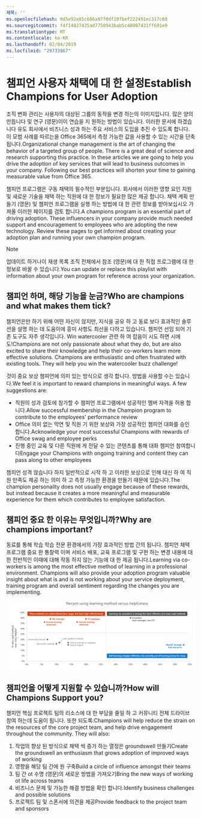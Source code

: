 ```yaml
---
제목: ''
ms.openlocfilehash: 0d5e92e85c686a97f0df10fbef222491ec317c60
ms.sourcegitcommit: f4f14027435ad7750943bab5c48007431ff691e0
ms.translationtype: MT
ms.contentlocale: ko-KR
ms.lasthandoff: 02/04/2019
ms.locfileid: "29733867"
---
```

# <a name="establish-champions-for-user-adoption"></a><span data-ttu-id="77436-102">챔피언 사용자 채택에 대 한 설정</span><span class="sxs-lookup"><span data-stu-id="77436-102">Establish Champions for User Adoption</span></span> 

<span data-ttu-id="77436-p101">조직 변화 관리는 사용자의 대상된 그룹의 동작을 변경 하는의 이미지입니다. 많은 양의 만듭니다 및 연구 (영문)이이 연습을 지 원하는 방법이 있습니다. 이러한 문서에 하겠습니다 유도 회사에서 비즈니스 성과 하는 주요 서비스의 도입을 추진 수 있도록 합니다.  이 모범 사례를 따르는을 Office 365에서 측정 가능한 값을 사용할 수 있는 시간을 단축 됩니다.</span><span class="sxs-lookup"><span data-stu-id="77436-p101">Organizational change management is the art of changing the behavior of a targeted group of people. There is a great deal of science and research supporting this practice. In these articles we are going to help you drive the adoption of key services that will lead to business outcomes in your company.  Following our best practices will shorten your time to gaining measurable value from Office 365.</span></span>  

<span data-ttu-id="77436-p102">챔피언 프로그램은 구동 채택의 필수적인 부분입니다. 회사에서 이러한 영향 요인 지원 및 새로운 기술을 채택 하는 직원에 대 한 정보가 필요한 많은 제공 합니다. 채택 계획 만들기 (영문) 및 챔피언 프로그램을 실행 하는 방법에 대 한 관련 정보를 받아보십시오 가져올 이러한 페이지를 검토 합니다.</span><span class="sxs-lookup"><span data-stu-id="77436-p102">A champions program is an essential part of driving adoption. These influencers in your company provide much needed support and encouragement to employees who are adopting the new technology. Review these pages to get informed about creating your adoption plan and running your own champion program.</span></span> 

> [!NOTE]
> <span data-ttu-id="77436-110">업데이트 하거나이 재생 목록 조직 전체에서 참조 (영문)에 대 한 직접 프로그램에 대 한 정보로 바꿀 수 있습니다.</span><span class="sxs-lookup"><span data-stu-id="77436-110">You can update or replace this playlist with information about your own program for reference across your organization.</span></span>

## <a name="who-are-champions-and-what-makes-them-tick"></a><span data-ttu-id="77436-111">챔피언 하며, 해당 기능을 눈금?</span><span class="sxs-lookup"><span data-stu-id="77436-111">Who are champions and what makes them tick?</span></span>

<span data-ttu-id="77436-p103">챔피언은만 하기 위해 어떤 자신이 않지만, 지식을 공유 하 고 동료 보다 효과적인 솔루션을 설명 하는 데 도움이에 흥미 사항도 최선을 다하고 있습니다. 챔피언 선임 되어 기존 도구도 자주 생각입니다. Win watercooler 관련 하 여 잡음이 시도 하면 시에도!</span><span class="sxs-lookup"><span data-stu-id="77436-p103">Champions are not only passionate about what they do, but are also excited to share their knowledge and help their co-workers learn more effective solutions. Champions are enthusiastic and often frustrated with existing tools. They will help you win the watercooler buzz challenge!</span></span>  

<span data-ttu-id="77436-p104">것이 중요 보상 챔피언에 의미 있는 방식으로 생각 합니다. 방법을 사용할 수는 있습니다.</span><span class="sxs-lookup"><span data-stu-id="77436-p104">We feel it is important to reward champions in meaningful ways. A few suggestions are:</span></span>

- <span data-ttu-id="77436-117">직원의 성과 검토에 참가할 수 챔피언 프로그램에서 성공적인 멤버 자격을 허용 합니다.</span><span class="sxs-lookup"><span data-stu-id="77436-117">Allow successful membership in the Champion program to contribute to the employees' performance review</span></span>
- <span data-ttu-id="77436-118">Office 의미 없는 막연 및 직원 기 위한 보상와 가장 성공적인 챔피언 대화를 승인 합니다.</span><span class="sxs-lookup"><span data-stu-id="77436-118">Acknowledge your most successful Champions with rewards of Office swag and employee perks</span></span>  
- <span data-ttu-id="77436-119">진행 중인 교육 및 다른 직원에 게 전달 수 있는 콘텐츠를 통해 대화 챔피언 참여합니다</span><span class="sxs-lookup"><span data-stu-id="77436-119">Engage your Champions with ongoing training and content they can pass along to other employees</span></span> 

<span data-ttu-id="77436-120">챔피언 성격 않습니다 하지 일반적으로 시작 하 고 이러한 보상으로 인해 대신 하 여 직원 만족도 제공 하는 의미 하 고 측정 가능한 환경을 만들기 때문에 있습니다.</span><span class="sxs-lookup"><span data-stu-id="77436-120">The champion personality does not usually engage because of these rewards, but instead because it creates a more meaningful and measurable experience for them which contributes to employee satisfaction.</span></span> 

## <a name="why-are-champions-important"></a><span data-ttu-id="77436-121">챔피언 중요 한 이유는 무엇입니까?</span><span class="sxs-lookup"><span data-stu-id="77436-121">Why are champions important?</span></span> 

<span data-ttu-id="77436-p105">동료를 통해 학습 학습 전문 환경에서의 가장 효과적인 방법 간의 됩니다. 챔피언 채택 프로그램 중요 한 통찰력 이며 서비스 배포, 교육 프로그램 및 구현 하는 변경 내용에 대 한 전반적인 이때에 대해 작동 하지 않는 기능에 대 한 제공 됩니다.</span><span class="sxs-lookup"><span data-stu-id="77436-p105">Learning via co-workers is among the most effective method of learning in a professional environment. Champions will also provide your adoption program valuable insight about what is and is not working about your service deployment, training program and overall sentiment regarding the changes you are implementing.</span></span>  

![백분율를 사용 하 여 메서드 vs 유용성을 학습](media/champstats.png)

## <a name="how-will-champions-support-you"></a><span data-ttu-id="77436-125">챔피언을 어떻게 지원할 수 있습니까?</span><span class="sxs-lookup"><span data-stu-id="77436-125">How will Champions Support you?</span></span>

<span data-ttu-id="77436-p106">챔피언 핵심 프로젝트 팀의 리소스에 대 한 부담을 줄일 하 고 커뮤니티 전체 드라이브 참여 하는데 도움이 됩니다. 또한 되도록:</span><span class="sxs-lookup"><span data-stu-id="77436-p106">Champions will help reduce the strain on the resources of the core project team, and help drive engagement throughout the community. They will also:</span></span>

1. <span data-ttu-id="77436-128">작업의 향상 된 방식으로 채택 씩 증가 하는 열정은 groundswell 만들기</span><span class="sxs-lookup"><span data-stu-id="77436-128">Create the groundswell an enthusiasm that grows adoption of improved ways of working</span></span>
1. <span data-ttu-id="77436-129">영향을 해당 팀 간에 원 구축</span><span class="sxs-lookup"><span data-stu-id="77436-129">Build a circle of influence amongst their teams</span></span>
1. <span data-ttu-id="77436-130">팀 간 ot 수명 (영문)의 새로운 방법을 가져오기</span><span class="sxs-lookup"><span data-stu-id="77436-130">Bring the new ways of working ot life across teams</span></span>
1. <span data-ttu-id="77436-131">비즈니스 문제 및 가능한 해결 방법을 확인 합니다.</span><span class="sxs-lookup"><span data-stu-id="77436-131">Identify business challenges and possible solutions</span></span>
1. <span data-ttu-id="77436-132">프로젝트 팀 및 스폰서에 의견을 제공</span><span class="sxs-lookup"><span data-stu-id="77436-132">Provide feedback to the project team and sponsors</span></span>
